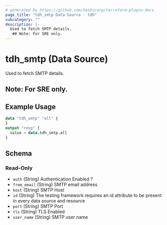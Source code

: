```yaml
---
# generated by https://github.com/hashicorp/terraform-plugin-docs
page_title: "tdh_smtp Data Source - tdh"
subcategory: ""
description: |-
  Used to fetch SMTP details.
   ## Note: For SRE only.
---
```


# tdh_smtp (Data Source)

Used to fetch SMTP details.
 ## Note: For SRE only.

## Example Usage

```terraform
data "tdh_smtp" "all" {
}
output "resp" {
  value = data.tdh_smtp.all
}
```

<!-- schema generated by tfplugindocs -->
## Schema

### Read-Only

- `auth` (String) Authentication Enabled ?
- `from_email` (String) SMTP email address
- `host` (String) SMTP Host
- `id` (String) The testing framework requires an id attribute to be present in every data source and resource
- `port` (String) SMTP Port
- `tls` (String) TLS Enabled
- `user_name` (String) SMTP user name


